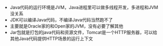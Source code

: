 - Java代码的运行环境是JVM，Java进程里可以做多线程开发，多进程和JVM没关系 
- JDK可以编译Java代码，不编译Java代码当然跑不了
- 主要就是Oracle家的和Open家的JVM，没有必要了解其他
- Jar包就是打包的java代码和资源文件，Tomcat是一个HTTP服务器，可以给其他Java代码提供HTTP场景的运行上下文